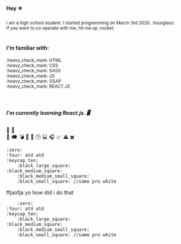 
 
#### Hey :eight_pointed_black_star:

<sub>
I am a high school student. I started programming on March 3rd 2020.  :hourglass:<br>
If you want to co-operate with me, hit me up  :rocket:
</sub>
<br>
<br>

#### I'm familiar with: 
<sub> 
:heavy_check_mark: HTML <br>
:heavy_check_mark: CSS <br>
:heavy_check_mark: SASS <br>
:heavy_check_mark: JS <br>
:heavy_check_mark: GSAP <br> 
:heavy_check_mark: REACT.JS <br>
</sub>
<br>
<br>


##### I’m currently learning React.js. :desktop_computer:


:office:
:white_heart:	
:black_heart:
:right_anger_bubble:
:bomb:
:busts_in_silhouette:
			:scroll:
			:clock2:
			:computer:
		:headphones:
:chart_with_upwards_trend:
	:warning:
	:heavy_multiplication_x:
	
	:zero:
	:four: atd atd
	:keycap_ten:
		:black_large_square:
	:black_medium_square:
		:black_medium_small_square:
		:black_small_square: //same pro white

ffjaofja yo how did i do that
		
		:zero:
	:four: atd atd
	:keycap_ten:
		:black_large_square:
	:black_medium_square:
		:black_medium_small_square:
		:black_small_square: //same pro white



		
		
		
